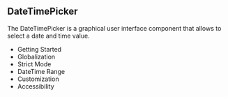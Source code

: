 ## DateTimePicker

The DateTimePicker is a graphical user interface component that allows to select a date and time value.

- Getting Started
- Globalization
- Strict Mode
- DateTime Range
- Customization
- Accessibility
